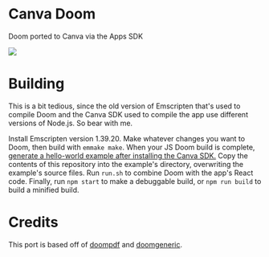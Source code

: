 # Canva Doom

Doom ported to Canva via the Apps SDK

![ ](https://github.com/grubbyplaya/Canva-Doom/raw/main/screenshot.png?raw=true)

# Building
This is a bit tedious, since the old version of Emscripten that's used to compile Doom and the Canva SDK used to compile the app use different versions of Node.js. So bear with me.

Install Emscripten version 1.39.20. Make whatever changes you want to Doom, then build with `emmake make`.
When your JS Doom build is complete, [generate a hello-world example after installing the Canva SDK.](https://www.canva.dev/docs/apps/quickstart/) Copy the contents of this repository into the example's directory, overwriting the example's source files. Run `run.sh` to combine Doom with the app's React code. Finally, run `npm start` to make a debuggable build, or `npm run build` to build a minified build.

# Credits
This port is based off of [doompdf](https://github.com/ading2210/doompdf) and [doomgeneric](https://github.com/ozkl/doomgeneric).